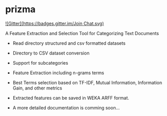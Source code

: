 prizma
======
[![Gitter](https://badges.gitter.im/Join Chat.svg)](https://gitter.im/emre11arslan/prizma?utm_source=badge&utm_medium=badge&utm_campaign=pr-badge)

A Feature Extraction and Selection Tool for Categorizing Text Documents

- Read directory structured and csv formatted datasets 
- Directory to CSV dataset conversion
- Support for subcategories
- Feature Extraction including n-grams terms
- Best Terms selection based on TF-IDF, Mutual Information, Information Gain, and other metrics
- Extracted features can be saved in WEKA ARFF format.

- A more detailed documentation is comming soon...



